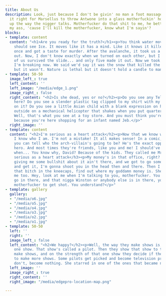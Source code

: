 ```yaml
---
title: About Us
description: Look, just because I don't be givin' no man a foot massage don't make
  it right for Marsellus to throw Antwone into a glass motherfuckin' house, fuckin'
  up the way the nigger talks. Motherfucker do that shit to me, he better paralyze
  my ass, 'cause I'll kill the motherfucker, know what I'm sayin'?
blocks:
- template: content
  content: "<h1>Are you ready for the truth?</h1><p>You think water moves fast? You
    should see Ice. It moves like it has a mind. Like it knows it killed the world
    once and got a taste for murder. After the avalanche, it took us a week to climb
    out. Now, I don't know exactly when we turned on each other, but I know that seven
    of us survived the slide... and only five made it out. Now we took an oath, that
    I'm breaking now. We said we'd say it was the snow that killed the other two,
    but it wasn't. Nature is lethal but it doesn't hold a candle to man.</p>"
- template: 50-50
  image_left_: true
  left_content: ''
  left_image: "/media/edge_1.png"
  image_right_: false
  right_content: "<h2>Is she dead, yes or no?</h2><p>Do you see any Teletubbies in
    here? Do you see a slender plastic tag clipped to my shirt with my name printed
    on it? Do you see a little Asian child with a blank expression on his face sitting
    outside on a mechanical helicopter that shakes when you put quarters in it? No?
    Well, that's what you see at a toy store. And you must think you're in a toy store,
    because you're here shopping for an infant named Jeb.</p>"
  right_image: ''
- template: content
  content: "<h2>I'm serious as a heart attack</h2><p>Now that we know who you are,
    I know who I am. I'm not a mistake! It all makes sense! In a comic, you know how
    you can tell who the arch-villain's going to be? He's the exact opposite of the
    hero. And most times they're friends, like you and me! I should've known way back
    when... You know why, David? Because of the kids. They called me Mr Glass.</p><h3>I'm
    serious as a heart attack</h3><p>My money's in that office, right? If she start
    giving me some bullshit about it ain't there, and we got to go someplace else
    and get it, I'm gonna shoot you in the head then and there. Then I'm gonna shoot
    that bitch in the kneecaps, find out where my goddamn money is. She gonna tell
    me too. Hey, look at me when I'm talking to you, motherfucker. You listen: we
    go in there, and that nigga Winston or anybody else is in there, you the first
    motherfucker to get shot. You understand?</p>"
- template: gallery
  gallery:
  - "/media/o6.jpg"
  - "/media/o5.jpg"
  - "/media/o4.jpg"
  - "/media/o3.jpg"
  - "/media/o2.jpg"
  - "/media/o1.jpg"
- template: 50-50
  left: ''
  right: ''
  image_left_: false
  left_content: "<h2>We happy?</h2><p>Well, the way they make shows is, they make
    one show. That show's called a pilot. Then they show that show to the people who
    make shows, and on the strength of that one show they decide if they're going
    to make more shows. Some pilots get picked and become television programs. Some
    don't, become nothing. She starred in one of the ones that became nothing.</p>"
  left_image: ''
  image_right_: true
  right_content: ''
  right_image: "/media/edgepro-location-map.png"

---
```

